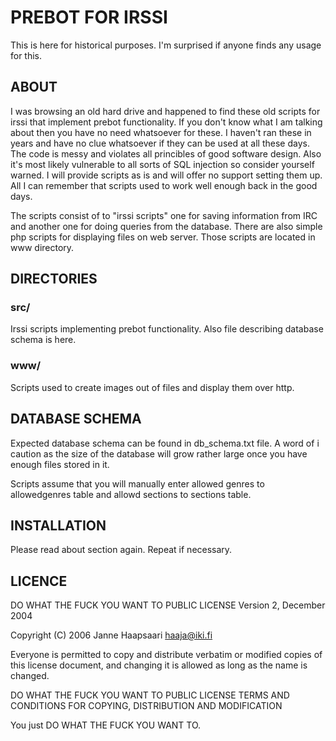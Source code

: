# PREBOT FOR IRSSI
This is here for historical purposes. I'm surprised if anyone finds any
usage for this.

## ABOUT

I was browsing an old hard drive and happened to find these old scripts 
for irssi that implement prebot functionality. If you don't know what
I am talking about then you have no need whatsoever for these. I haven't 
ran these in years and have no clue whatsoever if they can be used at all
these days. The code is messy and violates all princibles of good software
design. Also it's most likely vulnerable to all sorts of SQL injection 
so consider yourself warned. I will provide scripts as is and will offer 
no support setting them up. All I can remember that scripts used to work 
well enough back in the good days.

The scripts consist of to "irssi scripts" one for saving information
from IRC and another one for doing queries from the database. There
are also simple php scripts for displaying files on web server.
Those scripts are located in www directory.

## DIRECTORIES

### src/
Irssi scripts implementing prebot functionality. Also file describing 
database schema is here.

### www/
Scripts used to create images out of files and display them over http.

## DATABASE SCHEMA

Expected database schema can be found in db_schema.txt file. A word of i
caution as the size of the database will grow rather large once you have 
enough files stored in it.

Scripts assume that you will manually enter allowed genres to allowedgenres
table and allowd sections to sections table.

## INSTALLATION

Please read about section again. Repeat if necessary.

## LICENCE

DO WHAT THE FUCK YOU WANT TO PUBLIC LICENSE
Version 2, December 2004

Copyright (C) 2006 Janne Haapsaari <haaja@iki.fi>

Everyone is permitted to copy and distribute verbatim or modified
copies of this license document, and changing it is allowed as long
as the name is changed.

DO WHAT THE FUCK YOU WANT TO PUBLIC LICENSE
TERMS AND CONDITIONS FOR COPYING, DISTRIBUTION AND MODIFICATION

You just DO WHAT THE FUCK YOU WANT TO.
